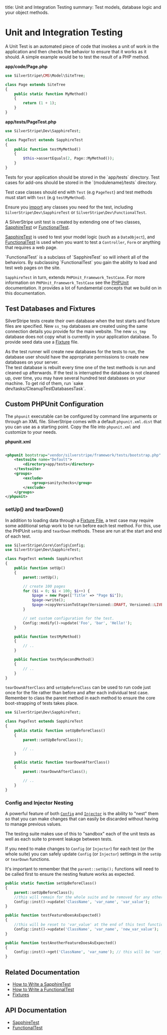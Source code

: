 title: Unit and Integration Testing
summary: Test models, database logic and your object methods.

# Unit and Integration Testing

A Unit Test is an automated piece of code that invokes a unit of work in the application and then checks the behavior 
to ensure that it works as it should. A simple example would be to test the result of a PHP method.

**app/code/Page.php**


```php
use SilverStripe\CMS\Model\SiteTree;

class Page extends SiteTree
{
    public static function MyMethod()
    {
        return (1 + 1);
    }
}
```

**app/tests/PageTest.php**


```php
use SilverStripe\Dev\SapphireTest;

class PageTest extends SapphireTest
{
    public function testMyMethod()
    {
        $this->assertEquals(2, Page::MyMethod());
    }
}
```

<div class="info" markdown="1">
Tests for your application should be stored in the `app/tests` directory. Test cases for add-ons should be stored in 
the `(modulename)/tests` directory. 

Test case classes should end with `Test` (e.g `PageTest`) and test methods must start with `test` (e.g `testMyMethod`).

Ensure you [import](http://php.net/manual/en/language.namespaces.importing.php#example-252) any classes you need for the test, including `SilverStripe\Dev\SapphireTest` or `SilverStripe\Dev\FunctionalTest`.
</div>

A SilverStripe unit test is created by extending one of two classes, [SapphireTest](api:SilverStripe\Dev\SapphireTest) or [FunctionalTest](api:SilverStripe\Dev\FunctionalTest). 

[SapphireTest](api:SilverStripe\Dev\SapphireTest) is used to test your model logic (such as a `DataObject`), and [FunctionalTest](api:SilverStripe\Dev\FunctionalTest) is used when 
you want to test a `Controller`, `Form` or anything that requires a web page.

<div class="info" markdown="1">
`FunctionalTest` is a subclass of `SapphireTest` so will inherit all of the behaviors. By subclassing `FunctionalTest`
you gain the ability to load and test web pages on the site. 

`SapphireTest` in turn, extends `PHPUnit_Framework_TestCase`. For more information on `PHPUnit_Framework_TestCase` see 
the [PHPUnit](http://www.phpunit.de) documentation. It provides a lot of fundamental concepts that we build on in this 
documentation.
</div>

## Test Databases and Fixtures

SilverStripe tests create their own database when the test starts and fixture files are specified. New `ss_tmp` databases are created using the same 
connection details you provide for the main website. The new `ss_tmp` database does not copy what is currently in your 
application database. To provide seed data use a [Fixture](fixtures) file.

<div class="alert" markdown="1">
As the test runner will create new databases for the tests to run, the database user should have the appropriate 
permissions to create new databases on your server.
</div>

<div class="notice" markdown="1">
The test database is rebuilt every time one of the test methods is run and cleaned up afterwards. If the test is interrupted the database is not cleaned up, over time, you may have several hundred test 
databases on your machine. To get rid of them, run `sake dev/tasks/CleanupTestDatabasesTask`.
</div>

## Custom PHPUnit Configuration

The `phpunit` executable can be configured by command line arguments or through an XML file. SilverStripe comes with a 
default `phpunit.xml.dist` that you can use as a starting point. Copy the file into `phpunit.xml` and customize to your 
needs.

**phpunit.xml**


```xml

<phpunit bootstrap="vendor/silverstripe/framework/tests/bootstrap.php" colors="true">
    <testsuite name="Default">
        <directory>app/tests</directory>
    </testsuite>
    <groups>
        <exclude>
            <group>sanitychecks</group>
        </exclude>
    </groups>
</phpunit>
```

### setUp() and tearDown()

In addition to loading data through a [Fixture File](fixtures), a test case may require some additional setup work to be
run before each test method. For this, use the PHPUnit `setUp` and `tearDown` methods. These are run at the start and 
end of each test.

```php
use SilverStripe\Core\Config\Config;
use SilverStripe\Dev\SapphireTest;

class PageTest extends SapphireTest
{
    public function setUp()
    {
        parent::setUp();

        // create 100 pages
        for ($i = 0; $i < 100; $i++) {
            $page = new Page(['Title' => "Page $i"]);
            $page->write();
            $page->copyVersionToStage(Versioned::DRAFT, Versioned::LIVE);
        }

        // set custom configuration for the test.
        Config::modify()->update('Foo', 'bar', 'Hello!');
    }

    public function testMyMethod()
    {
        // ..
    }

    public function testMySecondMethod()
    {
        // ..
    }
}
```

`tearDownAfterClass` and `setUpBeforeClass` can be used to run code just once for the file rather than before and after 
each individual test case. Remember to class the parent method in each method to ensure the core boot-strapping of tests
takes place.


```php
use SilverStripe\Dev\SapphireTest;

class PageTest extends SapphireTest
{
    public static function setUpBeforeClass()
    {
        parent::setUpBeforeClass();

        // ..
    }

    public static function tearDownAfterClass()
    {
        parent::tearDownAfterClass();

        // ..
    }
}
```

### Config and Injector Nesting

A powerful feature of both [`Config`](/developer_guides/configuration/configuration/) and [`Injector`](/developer_guides/extending/injector/) is the ability to "nest" them so that you can make changes that can easily be discarded without having to manage previous values.

The testing suite makes use of this to "sandbox" each of the unit tests as well as each suite to prevent leakage between tests.

If you need to make changes to `Config` (or `Injector`) for each test (or the whole suite) you can safely update `Config` (or `Injector`) settings in the `setUp` or `tearDown` functions.

It's important to remember that the `parent::setUp();` functions will need to be called first to ensure the nesting feature works as expected.


```php
public static function setUpBeforeClass()
{
    parent::setUpBeforeClass();
    //this will remain for the whole suite and be removed for any other tests
    Config::inst()->update('ClassName', 'var_name', 'var_value');
}

public function testFeatureDoesAsExpected()
{
    //this will be reset to 'var_value' at the end of this test function
    Config::inst()->update('ClassName', 'var_name', 'new_var_value');
}

public function testAnotherFeatureDoesAsExpected()
{
    Config::inst()->get('ClassName', 'var_name'); // this will be 'var_value'
}
```

## Related Documentation

* [How to Write a SapphireTest](how_tos/write_a_sapphiretest)
* [How to Write a FunctionalTest](how_tos/write_a_functionaltest)
* [Fixtures](fixtures)

## API Documentation

* [SapphireTest](api:SilverStripe\Dev\SapphireTest)
* [FunctionalTest](api:SilverStripe\Dev\FunctionalTest)
